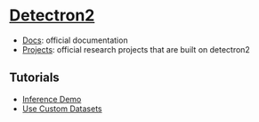 # [Detectron2][]

[Detectron2]: https://github.com/facebookresearch/detectron2

* [Docs](https://detectron2.readthedocs.io/index.html): official documentation
* [Projects](https://github.com/facebookresearch/detectron2/tree/master/projects): official research projects that are built on detectron2

## Tutorials

* [Inference Demo](docs/inference_demo.md)
* [Use Custom Datasets](docs/use_custom_datasets.md)
